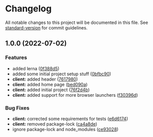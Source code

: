 # Changelog

All notable changes to this project will be documented in this file. See [standard-version](https://github.com/conventional-changelog/standard-version) for commit guidelines.

## 1.0.0 (2022-07-02)


### Features

* added lerna ([0f388d5](https://github.com/kashw2/QuickStack/commit/0f388d5649b43cfa0216f8154d43aa9825fe6a89))
* added some initial project setup stuff ([0bfbc90](https://github.com/kashw2/QuickStack/commit/0bfbc9091ee55c32f13a2137c0c728be4a9113ec))
* **client:** added header ([7617980](https://github.com/kashw2/QuickStack/commit/7617980f49366a3cf37a66f7830b9885a141004d))
* **client:** added home page ([bed090a](https://github.com/kashw2/QuickStack/commit/bed090a8ce47416cf5d47b02dc95b57c57b9bf21))
* **client:** added initial project ([76f2d4b](https://github.com/kashw2/QuickStack/commit/76f2d4b5003a07d49adaeec5e9fe449e9e897e16))
* **client:** added support for more browser launchers ([f30396d](https://github.com/kashw2/QuickStack/commit/f30396d2a96261676628b8e63a2470f95be0f124))


### Bug Fixes

* **client:** corrected some requirements for tests ([e6d6174](https://github.com/kashw2/QuickStack/commit/e6d61744fca95d0217f087ad512659d31b9469cb))
* **client:** removed package-lock ([ca4a8de](https://github.com/kashw2/QuickStack/commit/ca4a8de097f5f93062608cb35aa274b01b0ee7e2))
* ignore package-lock and node_modules ([ce93028](https://github.com/kashw2/QuickStack/commit/ce93028d736826199071719672fc3beb65775ab3))
